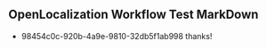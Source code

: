## OpenLocalization Workflow Test MarkDown
* 98454c0c-920b-4a9e-9810-32db5f1ab998 thanks!

<!--HONumber=Jul16_HO2-->


